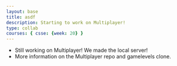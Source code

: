 ```yaml
---
layout: base
title: asdf
description: Starting to work on Multiplayer!
type: collab
courses: { csse: {week: 20} }
---
```


- Still working on Multiplayer! We made the local server!
- More information on the Multiplayer repo and gamelevels clone.